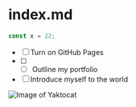 # index.md
``` javascript
const x = 22;
```

- [ ] Turn on GitHub Pages
- [ ] - [ ] Outline my portfolio
- [ ] Introduce myself to the world

![Image of Yaktocat](https://octodex.github.com/images/yaktocat.png)

